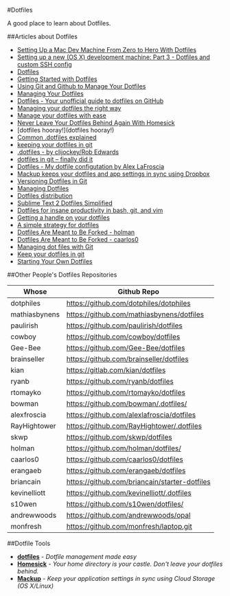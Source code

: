 #Dotfiles

A good place to learn about Dotfiles.

##Articles about Dotfiles

- [Setting Up a Mac Dev Machine From Zero to Hero With Dotfiles](http://code.tutsplus.com/tutorials/setting-up-a-mac-dev-machine-from-zero-to-hero-with-dotfiles--net-35449)
- [Setting up a new (OS X) development machine: Part 3 - Dotfiles and custom SSH config](https://mattstauffer.co/blog/setting-up-a-new-os-x-development-machine-part-3-dotfiles-rc-files-and-ssh-config)
- [Dotfiles](http://drewbarontini.com/setup/dotfiles/)
- [Getting Started with Dotfiles](https://medium.com/@webprolific/getting-started-with-dotfiles-43c3602fd789#.h8df6fbf8)
- [Using Git and Github to Manage Your Dotfiles](http://blog.smalleycreative.com/tutorials/using-git-and-github-to-manage-your-dotfiles/)
- [Managing Your Dotfiles](http://www.anishathalye.com/2014/08/03/managing-your-dotfiles/)
- [Dotfiles - Your unofficial guide to dotfiles on GitHub](https://dotfiles.github.io/)
- [Managing your dotfiles the right way](http://www.placona.co.uk/1224/linux/managing-your-dotfiles-the-right-way/)
- [Manage your dotfiles with ease](http://gee-bee.github.io/manage-your-dotfiles-with-ease/)
- [Never Leave Your Dotfiles Behind Again With Homesick](http://technicalpickles.com/posts/never-leave-your-dotfiles-behind-again-with-homesick/)
- [dotfiles hooray!](dotfiles hooray!)
- [Common .dotfiles explained](http://www.stsci.edu/old/cisd/software/UNIX/dotfiles.html)
- [keeping your dotfiles in git](http://blog.ociru.net/2013/03/15/keeping-your-dotfiles-in-git)
- [.dotfiles - by clijockey/Rob Edwards](https://clijockey.com/dotfiles/)
- [dotfiles in git – finally did it](http://www.xxeo.com/archives/2010/02/16/dotfiles-in-git-finally-did-it.html)
- [Dotfiles - My dotfile configutation by Alex LaFroscia](http://devpost.com/software/dotfiles-po9vm)
- [Mackup keeps your dotfiles and app settings in sync using Dropbox](https://changelog.com/keep-your-mac-application-settings-and-dotfiles-in-sync-with-mackup/)
- [Versioning Dotfiles in Git](https://blog.nelhage.com/2010/02/versioning-dotfiles-in-git/)
- [Managing Dotfiles](http://rayhightower.com/blog/2014/04/15/managing-dotfiles/)
- [Dotfiles distribution](http://blog.booking.com/dotfiles-distribution-at-booking.com.html)
- [Sublime Text 2 Dotfiles Simplified](http://zanshin.net/2013/01/21/sublime-text-2-dotfiles-simplified/)
- [Dotfiles for insane productivity in bash, git, and vim](http://yanpritzker.com/2011/11/17/dotfiles-for-ultimate-productivity-in-bash-and-vim/)
- [Getting a handle on your dotfiles](http://mongers.org/dot/)
- [A simple strategy for dotfiles](https://dzone.com/articles/simple-strategy-dotfiles)
- [Dotfiles Are Meant to Be Forked - holman](http://zachholman.com/2010/08/dotfiles-are-meant-to-be-forked/)
- [Dotfiles Are Meant to Be Forked - caarlos0](http://carlosbecker.com/posts/dotfiles-are-meant-to-be-forked/)
- [Managing dot files with Git](http://blog.sanctum.geek.nz/managing-dot-files-with-git/)
- [Keep your dotfiles in git](https://coderwall.com/p/ynu8xq/keep-your-dotfiles-in-git)
- [Starting Your Own Dotfiles](http://briancain.net/starting-your-own-dotfiles/)


##Other People's Dotfiles Repositories

Whose         | Github Repo
--------------|------------------
dotphiles     | https://github.com/dotphiles/dotphiles
mathiasbynens | https://github.com/mathiasbynens/dotfiles
paulirish     | https://github.com/paulirish/dotfiles
cowboy        | https://github.com/cowboy/dotfiles
Gee-Bee       | https://github.com/Gee-Bee/dotfiles
brainseller   | https://github.com/brainseller/dotfiles
kian          | https://gitlab.com/kian/dotfiles
ryanb         | https://github.com/ryanb/dotfiles
rtomayko      | https://github.com/rtomayko/dotfiles
bowman        | https://github.com/bowman/.dotfiles/
alexfroscia   | https://github.com/alexlafroscia/dotfiles
RayHightower  | https://github.com/RayHightower/.dotfiles 
skwp          | https://github.com/skwp/dotfiles
holman        | https://github.com/holman/dotfiles/
caarlos0      | https://github.com/caarlos0/dotfiles 
erangaeb      | https://github.com/erangaeb/dotfiles 
briancain     | https://github.com/briancain/starter-dotfiles 
kevinelliott  | https://github.com/kevinelliott/.dotfiles 
s10wen        | https://github.com/s10wen/dotfiles/
andrewwoods   | https://github.com/andrewwoods/opal
monfresh      | https://github.com/monfresh/laptop.git

##Dotfile Tools
- [**dotfiles**](https://github.com/jbernard/dotfiles) - _Dotfile management made easy_
- [**Homesick**](https://github.com/technicalpickles/homesick) - _Your home directory is your castle. Don't leave your dotfiles behind._
- [**Mackup**](https://github.com/lra/mackup) - _Keep your application settings in sync using Cloud Storage (OS X/Linux)_
